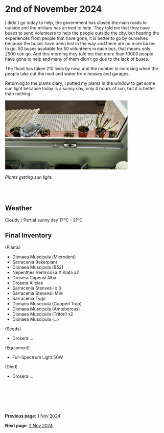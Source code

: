 # 2nd of November 2024

I didn't go today to help, the government has closed the main roads to outside and the military has arrived to help. They told me that they have buses to send volunteers to help the people outside the city, but hearing the experiences from people that have gone, it is better to go by ourselves because the buses have been lost in the way and there are no more buses to go. 50 buses avaliable for 50 volunteers in each bus, that means only 2500 can go. And this morning they told me that more than 10000 people have gone to help and many of them didn't go due to the lack of buses.

The flood has taken 210 lives by now, and the number is incresing when the people take out the mud and water from houses and garages.


Returning to the plants diary, I putted my plants in the window to get some sun light because today is a sunny day, only 4 hours of sun, but it is better than nothing.

<img src="../../docs/resource/img/20241102/02112024_1.jpeg" alt="Sunny day" width="400">

*Plants getting sun light.*
<br><br><br><br>


## Weather

Cloudy / Partial sunny day 17ºC - 21ºC


## Final Inventory

(Plants)
- Dionaea Muscipula (Microdent)
- Sarracenia Bekerplant
- Dionaea Muscipula (B52)
- Nepenthes Ventricosa X Alata x2
- Drosera Capensi Alba
- Drosera Aliciae
- Sarracenia Stenvesii x 3
- Sarracenia Stevensii Mini
- Sarracenia Tygo
- Dionaea Muscipula (Cupped Trap)
- Dionaea Muscipula (Amteborous)
- Dionaea Muscipula (Tritón) x2
- Dionaea Muscipula (...)

(Seeds)
- Drosera ...

(Equipment)
- Full-Spectrum Light 50W

(Died)
- Drosera ...

<br>
<br>
<br>
<br>
<br>

**Previous page**: <a href="./1_nov_2024">1 Nov 2024</a>

**Next page**: <a href="./2_nov_2024">2 Nov 2024</a>
<br>
<br>
<br>
<br>
<br>
<br>